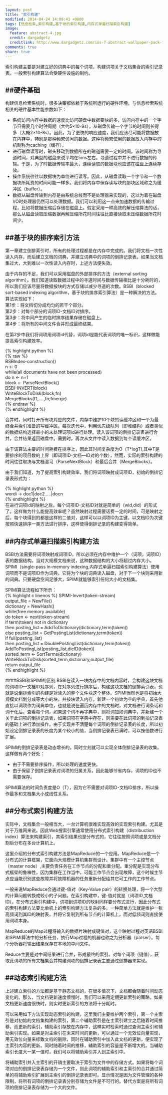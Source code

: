 ```yaml
---
layout: post
title: "索引构建"
modified: 2014-04-24 14:09:41 +0800
tags: [信息检索,索引构建,基于块的索引构建,内存式单遍扫描索引构建]
image:
  feature: abstract-4.jpg
  credit: dargadgetz
  creditlink: http://www.dargadgetz.com/ios-7-abstract-wallpaper-pack-for-iphone-5-and-ipod-touch-retina/
comments: true
share: true
---
```


索引构建主要是对建立好的词典中的每个词项，构建词项关于文档集合的索引记录表。一般索引构建算法会受硬件设施的制约。    

##硬件基础
----------
构建信息检索系统时，很多决策都依赖于系统所运行的硬件环境。与信息检索系统相关的硬件基本性能参数如下：      

* 系统访问内存中数据的速度比访问硬盘中数据要快的多，访问内存中的一个字节只需要几个时钟周期（大约5×10-9s），从磁盘传输一个字节的时间则长得多（大概2×10-8s）。因此，为了更快的响应速度，我们应该尽可能将数据放在内存中，特别是那种频繁访问的数据。这种将频繁使用的数据放入内存中的机制称为caching（缓存）。    
* 进行磁盘读写时，磁头移动到数据所在的磁道需要一定的时间，该时间称为寻道时间，对典型的磁盘来说平均在5ms左右。寻道过程中并不进行数据的传输。于是，为了时数据传输率最大，连续读取的数据块也应该在磁盘上连续存放。      
* 操作系统往往以数据块为单位进行读写。因此，从磁盘读取一个字节和一个数据块所耗费的时间可能一样多。我们将内存中保存读写块的那块区域称之为缓冲区（buffer）。       
* 数据从磁盘传输到内存是由系统总线而不是处理器来实现的，这以为着在磁盘I/O时处理器仍然可以处理数据。我们可以利用这一点来加速数据的传输过程，比如将数据压缩后存储在磁盘上。假定采用一种高效的解压缩算法的话，那么从磁盘读取压缩数据再解压缩所花时间往往比直接读取未压缩数据所花时间少。       

##基于块的排序索引方法
---------
第一章建立倒排索引时，所有的处理过程都是在内存中完成的。我们将文档一次性读入内存，而后建立文档的词典，并建立词典中的词项的倒排记录表。如果当文档集过大，大到难以一次性读入内存时，上述方法便失效。   

由于内存的不足，我们可以采用磁盘的外部排序的方法（external sorting algorithm）。我们知道读取数据过程中的寻道时间与数据传输相比是十分耗时的，所以我们应该尽量将数据按块的方式存储以减少寻道的次数。BSBI（blocked sort-based indexing algorithm，基于块的排序索引算法）是一种解决的方法。算法实现如下：       
第1步：将文档切分成均匀的若干个部分。     
第2步：对每个部分的词项ID-文档ID对排序。    
第3步：将中间产生的临时排序结果存储在磁盘上。     
第4步：将所有的中间文件合并形成最终结果。   

在第2步中我们将词项用词项id代替，词项id是能代表词项的唯一标识，这样做能提高索引构建效率。

{% highlight python %}      
{% raw %}           
BSBIndex-construction()     
n <- 0      
while(all documents have not been processed)        
do n <- n+1                 
    block <- ParseNextBlock()       
    BSBI-INVERT(block)            
    WriteBlockToDisk(block,fn)      
    MergeBlocks(f1,....,fn;fmerge)      
{% endraw %}             
{% endhighlight %}              

合并时，同时打开所有块对应的文件，内存中维护10个块的读缓冲区和一个为最终合并索引准备的写缓冲区。每次迭代中，利用优先级队列（即堆结构）或者类似的数据结构选择最小的未处理词项id进行处理。读入该词项的倒排记录表进行合并，合并结果返回磁盘中。需要时，再次从文件中读入数据到每个读缓冲区。  

由于该算法主要的时间耗费在排序上，因此其时间复杂度为O（T*logT),其中T是要排序的项目数的上界（即词项ID-文档—ID对的个数），然而，实际的索引构建的时间往往取决与文档温习（ParseNextBlock）和最后合并（MergeBlocks）。

由于我们知道，为了提高索引构建效率，我们将词项映射成词项ID，初始的倒排记录表形式为：     

{% highlight python %}      
    wordi -> doc1|doc2.....|docn                    
{% endhighlight %}          
在进行词项id的映射之后，每个词项ID-文档ID对就是简单的（wid,did）的形式了。这样做为什么能提高效率呢？虽然映射过程需要话费一定的时间，可是映射之后，每个块得到的都是这样的二值对，这样可以以词项ID为主键，以文档ID为次键按照快速排序一类方法进行排序，这样使得倒排记录的构建变得简单。     

##内存式单遍扫描索引构建方法 
------------
BSBI方法需要将词项映射成词项ID，所以必须在内存中维护一个（词项，词项ID）表的数据结构。当对大规模文档来说，这种数据结构的大小将超过内存大小。
SPIMI（single-pass in-memory indexing,内存式单遍扫描索引构建算法）使用词项而不是词项ID作为词典，它将为个块的词典读入磁盘，对于下一个块则采用新的词典。只要硬盘空间足够大，SPIMI就能够索引任何大小的文档集。     

SPIMI算法流程如下所示：      
{% highlight c linenos %}
SPIMI-Invert(token-stream)      
output_file = NewFile()     
dictionary = NewHash()      
while(free memory available)        
do token <- next(token-stream)      
    if term(token) not in dictionary        
        then posting_list = AddToDictionary(dictionary,term(token))     
        else posting_list = GetPostingList(dictionary,term(token))      
        if full(posting_list)       
        then posting_list = DoublePostingList(dictionary,term(token))       
        AddToPostingList(posting_list,dicID(token))     
sorted_term <- SortTerms(dictionary)        
WriteBlockToDisk(sorted_term,dictionary,output_file)        
return output_file      
{% endhighlight %}

####BSBI和SPIMI的区别
BSBI在读入一块内存中的文档内容时，会构建这块文档的词项ID—文档ID对序列，在对序列进行排序后，构建这块文档的倒排索引表，也就是说倒排索引的构建是对读入的整个文件块这个整体。SPIMI当然也是将初始大规模文档划分成等大小的块，并按块读入内存，新建一个初始为空的字典，首先他直接以词项作为词典单位，也就是说在遍历内存中的文档时，对文档进行词条话和词干化后，查看每个词，如果这个词不再字典中，则将词加如词典中，并新建一个关于此词项的倒排记录表，如果词项在字典中存在，则需要在此词项的到拍记录表的基础上进行添加操作。由于实现并不清楚每个词项的倒排记录表的长度，所以初始设定倒排记录表的长度为某个较小的值，当倒排记录表已满时，可以按倍数进行扩展。

SPIMI的倒排记录表是动态增长的，同时立刻就可以实现全体倒排记录表的收集。这样做有两个好处： 

* 由于不需要排序操作，所以处理的速度更快。  
* 由于保留了倒排记录表对词项的归属关系，因此能够节省内存，词项的ID也不需要保存。

SPIMI算法的时间负责度是O（T），因为它不需要对词项ID-文档ID排序，所以操作最多和文档集大小成线性关系。

##分布式索引构建方法
-----------
实际中，文档集合一般相当大，一台计算机很难实现高效的实现索引构建。尤其是对于万维网来说。因此Web搜索引擎通常使用分布式索引构建（distribuction index）算法来构建索引，其索引结果也是分布式的，它往往按照词项或是文档分割后分布在多台计算机上。   

这里介绍的分布式索引构建方法是MapReduce的一个应用。MapReduce是一个分布式的计算框架，它面向大规模计算机集群而设计。集群中有一个主控节点（master node）,主要负责任务在工作节点的分配和重分配。重分配是实现分布式框架的鲁棒性，因为集群在工作当中，可能工作节点会出现故障，这个时候主节点应当能识别这些故障并将故障机器的任务重新分配给其它可工作的工作节点。    
   
一般来说MapReduce会通过键-值对（Key-Value pair）的转换处理，将一个大型的计算问题转换成较小的子问题。在索引构建中，键-值对就是（词项ID,文档ID）。在分布式索引构建中，词项到词项ID的映射同样要分布式进行，因此分布式的索引构建方法要比单机上的索引构建方法复杂的多。一种简单方法就是维护一张高频词到其ID的映射表，并将它复制到所有节点的计算机上，而对低频词则直接使用词项本身。

MapReduce的Map过程将输入的数据片映射成键值对，这个映射过程对英语BSBI和SPIMI算法中的分析任务，执行Map过程的机器也称之为分析器（parser）。每个分析器将输出结果保存在本地的中间文件。

Reduce主要是对中间结果进行合并，形成最终的索引。对每个词项（键值），获取此词项的所有文档集合并构建词项的倒排记录表主要通过倒排器来实现。   

##动态索引构建方法
------------
上述建立索引的方法都是基于静态文档的，在很多情况下，文档都会随着时间动态变化的。那么，当文档更新速度很慢时，我们可以采用定期更新索引的策略。如果文档更新速度很快时，则实时更新索引的方法将十分耗时。

可以采用如下方法实现动态索引的构建，这里我们主要维护两个索引，第一个主索引是对初始的文档集构建的索引，第二个辅助索引是在主索引建立之后随着时间推移，而更新的索引，辅助索引存放在内存中，这样实时检索时通过查询主索引和辅助索引实现。如果是对主索引在未来时间的更新，可以通过一个无效位向量实现，用无效位向量来标致文档的删除，同时在辅助索引中加入此文档的更新，便实现了主索引内容的更新。同时随着时间的推移，辅助索引的容量是不断增大的。当辅助索引长度大一某一值时，我们可以将辅助索引并入到主索引中。

将辅助索引并入主索引的开销主要取决于索引为文件中的存储方式。如果将每个词项对应的倒排记录表存储为一个文件，则此词项的辅助索引和主索引的合并通过简单的将辅助索引扩展到主索引的倒排记录表即可。显示情况是因为文件管理的各种限制，将所有词项的倒排记录表分别存储为文件是不可行的。替代方案是将所有词项的倒排记录表存储为一个大的文件。
     




